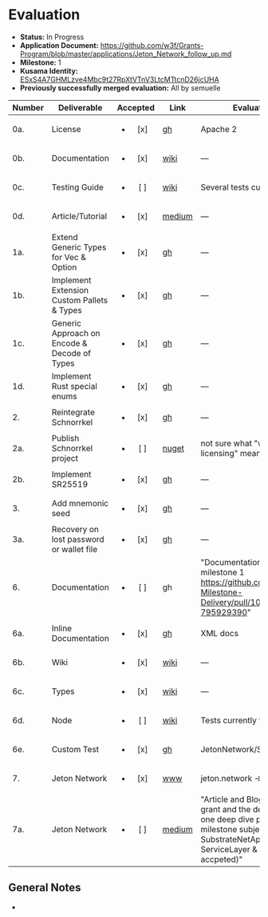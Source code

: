 # Evaluation

- **Status:** In Progress
- **Application Document:**  https://github.com/w3f/Grants-Program/blob/master/applications/Jeton_Network_follow_up.md
- **Milestone:** 1
- **Kusama Identity:** [ESxS4A7GHMLzve4Mbc9t27RpXtVTnV3LtcMTtcnD26jcUHA](https://polkascan.io/pre/kusama/account/ESxS4A7GHMLzve4Mbc9t27RpXtVTnV3LtcMTtcnD26jcUHA)
- **Previously successfully merged evaluation:** All by semuelle

| Number | Deliverable | Accepted | Link | Evaluation Notes |
| ------ | ----------- | :------: | ---- |----------------- |
| 0a. | License | <ul><li>[x] </li></ul> | [gh](https://github.com/JetonNetwork/SubstrateNetApi/blob/7ccfbe97a39861471528d451e56b480ec9b4d63f/LICENSE) | Apache 2 |
| 0b. | Documentation | <ul><li>[x] </li></ul> | [wiki](https://github.com/JetonNetwork/SubstrateNetApi/wiki) | — |
| 0c. | Testing Guide | <ul><li>[ ] </li></ul> | [wiki](https://github.com/JetonNetwork/SubstrateNetApi/wiki/Testing) | Several tests currently failing |
| 0d. | Article/Tutorial | <ul><li>[x] </li></ul> | [medium](https://medium.com/polkadot-play/project-introduction-681820988416) | —
| 1a. | Extend Generic Types for Vec & Option | <ul><li>[x] </li></ul> | [gh](https://github.com/JetonNetwork/SubstrateNetApi/tree/bab8aaf23a63d5c6115af9a9d424ef358602851c/SubstrateNetApi/Model/Types/Struct) | — |
| 1b. | Implement Extension Custom Pallets & Types | <ul><li>[x] </li></ul> | [gh](https://github.com/JetonNetwork/SubstrateNetApi/tree/bab8aaf23a63d5c6115af9a9d424ef358602851c/SubstrateNetApi/Model/Custom) | — |
| 1c. | Generic Approach on Encode & Decode of Types | <ul><li>[x] </li></ul> | [gh](https://github.com/JetonNetwork/SubstrateNetApi/blob/bab8aaf23a63d5c6115af9a9d424ef358602851c/SubstrateNetApi/TypeConverters/GenericTypeConverter.cs) | — |
| 1d. | Implement Rust special enums | <ul><li>[x] </li></ul> | [gh](https://github.com/JetonNetwork/Open-Grants-Program/issues/9#issuecomment-860231871) | — |
| 2. | Reintegrate Schnorrkel | <ul><li>[x] </li></ul> | [gh](https://github.com/JetonNetwork/SubstrateNetApi/commit/3a844139cbaf38d09b3e8d06671b2efd32bbcdcc) | — |
| 2a. | Publish Schnorrkel project | <ul><li>[ ] </li></ul> | [nuget](https://www.nuget.org/packages/Schnorrkel/) | not sure what "with proper licensing" means here |
| 2b. | Implement SR25519 | <ul><li>[x] </li></ul> | [gh](https://github.com/dotmog/Schnorrkel/blob/main/Schnorrkel/Sr25519v091.cs) | — |
| 3. | Add mnemonic seed | <ul><li>[x] </li></ul> | [gh](https://github.com/JetonNetwork/SubstrateNetApi/commit/01abe3aa3d9e8aca0bf63a5c6f9bbfbd2eb780a0) | — |
| 3a. | Recovery on lost password or wallet file | <ul><li>[x] </li></ul> | [gh](https://github.com/JetonNetwork/SubstrateNetApi/blob/503c3c1b73ab4a2e6fd6fcf3b653af0b5375da31/SubstrateNetWallet/Wallet.cs#L125) | — |
| 6. | Documentation | <ul><li>[ ] </li></ul> | gh | "Documentation referencing prev. milestone 1 https://github.com/w3f/Grant-Milestone-Delivery/pull/102#issuecomment-795929390"  |
| 6a. | Inline Documentation | <ul><li>[x] </li></ul> | [gh](https://github.com/JetonNetwork/SubstrateNetApi/search?q=%3Csummary%3E) | XML docs |
| 6b. | Wiki | <ul><li>[x] </li></ul> | [wiki](https://github.com/JetonNetwork/SubstrateNetApi/wiki) | — |
| 6c. | Types | <ul><li>[x] </li></ul> | [wiki](https://github.com/JetonNetwork/SubstrateNetApi/wiki/Types) | — |
| 6d. | Node | <ul><li>[ ] </li></ul> | [wiki](https://github.com/JetonNetwork/SubstrateNetApi/wiki/Testing#node-template) | Tests currently failing |
| 6e. | Custom Test | <ul><li>[x] </li></ul> | [gh](https://github.com/JetonNetwork/SubstrateNetApiExt/tree/6c9f5456ee7ea4a306eb0793bc277ae30eac6bf8) | JetonNetwork/SubstrateNetApiExt |
| 7. | Jeton Network | <ul><li>[x] </li></ul> | [www](https://www.polkadotplay.com) | jeton.network -> polkadotplay.com |
| 7a. | Jeton Network | <ul><li>[ ] </li></ul> | [medium](https://medium.com/polkadot-play/project-introduction-681820988416) | "Article and Blog about this open grant and the deliverables, at least one deep dive post into each milestone subject area, SubstrateNetApi, GameEngine, ServiceLayer & ConnectFour (if accpeted)" |


## General Notes

-
